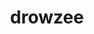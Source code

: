 ---
id: 96
title: drowzee
types: [psychic]
image: https://raw.githubusercontent.com/PokeAPI/sprites/master/sprites/pokemon/96.png
---